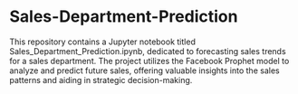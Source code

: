 # Sales-Department-Prediction
This repository contains a Jupyter notebook titled Sales_Department_Prediction.ipynb, dedicated to forecasting sales trends for a sales department. The project utilizes the Facebook Prophet model to analyze and predict future sales, offering valuable insights into the sales patterns and aiding in strategic decision-making.
